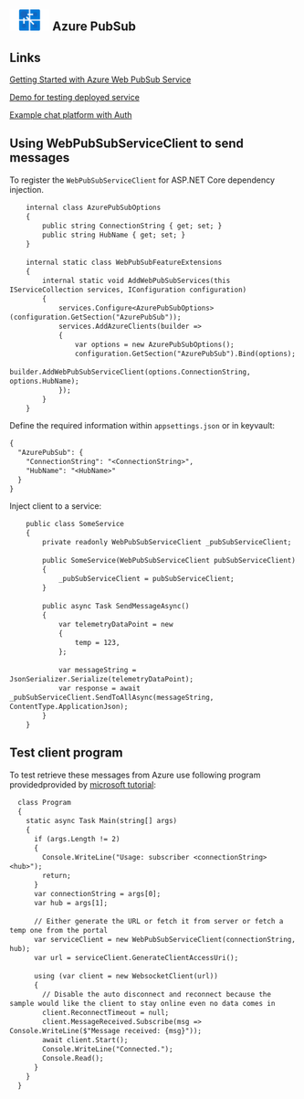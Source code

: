 ## <img src="azurePubSub.png" width="70" /> Azure PubSub 

## Links
[Getting Started with Azure Web PubSub Service](https://dailydotnettips.com/getting-started-with-azure-web-pubsub-service/)

[Demo for testing deployed service](https://azure.github.io/azure-webpubsub/demos/clientpubsub)

[Example chat platform with Auth](https://github.com/benc-uk/chatr)

## Using WebPubSubServiceClient to send messages

To register the `WebPubSubServiceClient` for ASP.NET Core dependency injection.

``` Csharp
    internal class AzurePubSubOptions
    {
        public string ConnectionString { get; set; }
        public string HubName { get; set; }
    }
    
    internal static class WebPubSubFeatureExtensions
    {
        internal static void AddWebPubSubServices(this IServiceCollection services, IConfiguration configuration)
        {
            services.Configure<AzurePubSubOptions>(configuration.GetSection("AzurePubSub"));
            services.AddAzureClients(builder =>
            {
                var options = new AzurePubSubOptions();
                configuration.GetSection("AzurePubSub").Bind(options);
                builder.AddWebPubSubServiceClient(options.ConnectionString, options.HubName);
            });
        }
    }
```

Define the required information within `appsettings.json` or in keyvault:
``` Csharp
{
  "AzurePubSub": {
    "ConnectionString": "<ConnectionString>",
    "HubName": "<HubName>"
  }
}
```


Inject client to a service:

``` Csharp
    public class SomeService
    {
        private readonly WebPubSubServiceClient _pubSubServiceClient;

        public SomeService(WebPubSubServiceClient pubSubServiceClient)
        {
            _pubSubServiceClient = pubSubServiceClient;
        }

        public async Task SendMessageAsync()
        {
            var telemetryDataPoint = new
            {
                temp = 123,
            };
            
            var messageString = JsonSerializer.Serialize(telemetryDataPoint);
            var response = await _pubSubServiceClient.SendToAllAsync(messageString, ContentType.ApplicationJson);
        }
    }
```

## Test client program

To test retrieve these messages from Azure use following program providedprovided by [microsoft tutorial](https://docs.microsoft.com/en-us/azure/azure-web-pubsub/tutorial-pub-sub-messages?tabs=csharp):

``` Csharp
  class Program
  {
    static async Task Main(string[] args)
    {
      if (args.Length != 2)
      {
        Console.WriteLine("Usage: subscriber <connectionString> <hub>");
        return;
      }
      var connectionString = args[0];
      var hub = args[1];

      // Either generate the URL or fetch it from server or fetch a temp one from the portal
      var serviceClient = new WebPubSubServiceClient(connectionString, hub);
      var url = serviceClient.GenerateClientAccessUri();

      using (var client = new WebsocketClient(url))
      {
        // Disable the auto disconnect and reconnect because the sample would like the client to stay online even no data comes in
        client.ReconnectTimeout = null;
        client.MessageReceived.Subscribe(msg => Console.WriteLine($"Message received: {msg}"));
        await client.Start();
        Console.WriteLine("Connected.");
        Console.Read();
      }
    }
  }
```

